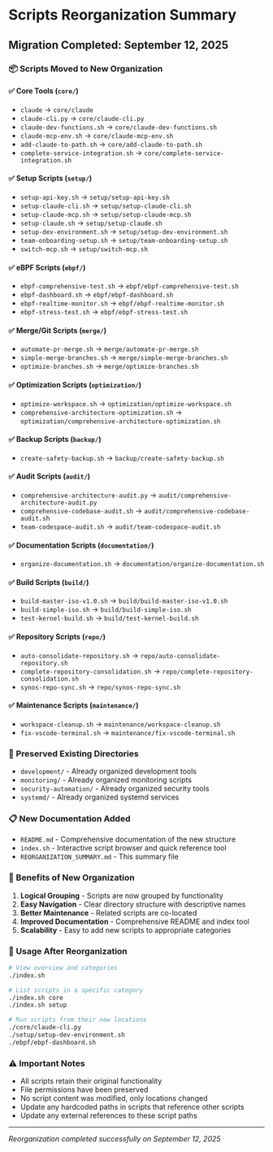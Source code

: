 # Scripts Reorganization Summary

## Migration Completed: September 12, 2025

### 📦 Scripts Moved to New Organization

#### ✅ Core Tools (`core/`)

- `claude` → `core/claude`
- `claude-cli.py` → `core/claude-cli.py`
- `claude-dev-functions.sh` → `core/claude-dev-functions.sh`
- `claude-mcp-env.sh` → `core/claude-mcp-env.sh`
- `add-claude-to-path.sh` → `core/add-claude-to-path.sh`
- `complete-service-integration.sh` → `core/complete-service-integration.sh`

#### ✅ Setup Scripts (`setup/`)

- `setup-api-key.sh` → `setup/setup-api-key.sh`
- `setup-claude-cli.sh` → `setup/setup-claude-cli.sh`
- `setup-claude-mcp.sh` → `setup/setup-claude-mcp.sh`
- `setup-claude.sh` → `setup/setup-claude.sh`
- `setup-dev-environment.sh` → `setup/setup-dev-environment.sh`
- `team-onboarding-setup.sh` → `setup/team-onboarding-setup.sh`
- `switch-mcp.sh` → `setup/switch-mcp.sh`

#### ✅ eBPF Scripts (`ebpf/`)

- `ebpf-comprehensive-test.sh` → `ebpf/ebpf-comprehensive-test.sh`
- `ebpf-dashboard.sh` → `ebpf/ebpf-dashboard.sh`
- `ebpf-realtime-monitor.sh` → `ebpf/ebpf-realtime-monitor.sh`
- `ebpf-stress-test.sh` → `ebpf/ebpf-stress-test.sh`

#### ✅ Merge/Git Scripts (`merge/`)

- `automate-pr-merge.sh` → `merge/automate-pr-merge.sh`
- `simple-merge-branches.sh` → `merge/simple-merge-branches.sh`
- `optimize-branches.sh` → `merge/optimize-branches.sh`

#### ✅ Optimization Scripts (`optimization/`)

- `optimize-workspace.sh` → `optimization/optimize-workspace.sh`
- `comprehensive-architecture-optimization.sh` → `optimization/comprehensive-architecture-optimization.sh`

#### ✅ Backup Scripts (`backup/`)

- `create-safety-backup.sh` → `backup/create-safety-backup.sh`

#### ✅ Audit Scripts (`audit/`)

- `comprehensive-architecture-audit.py` → `audit/comprehensive-architecture-audit.py`
- `comprehensive-codebase-audit.sh` → `audit/comprehensive-codebase-audit.sh`
- `team-codespace-audit.sh` → `audit/team-codespace-audit.sh`

#### ✅ Documentation Scripts (`documentation/`)

- `organize-documentation.sh` → `documentation/organize-documentation.sh`

#### ✅ Build Scripts (`build/`)

- `build-master-iso-v1.0.sh` → `build/build-master-iso-v1.0.sh`
- `build-simple-iso.sh` → `build/build-simple-iso.sh`
- `test-kernel-build.sh` → `build/test-kernel-build.sh`

#### ✅ Repository Scripts (`repo/`)

- `auto-consolidate-repository.sh` → `repo/auto-consolidate-repository.sh`
- `complete-repository-consolidation.sh` → `repo/complete-repository-consolidation.sh`
- `synos-repo-sync.sh` → `repo/synos-repo-sync.sh`

#### ✅ Maintenance Scripts (`maintenance/`)

- `workspace-cleanup.sh` → `maintenance/workspace-cleanup.sh`
- `fix-vscode-terminal.sh` → `maintenance/fix-vscode-terminal.sh`

### 📁 Preserved Existing Directories

- `development/` - Already organized development tools
- `monitoring/` - Already organized monitoring scripts
- `security-automation/` - Already organized security tools
- `systemd/` - Already organized systemd services

### 📋 New Documentation Added

- `README.md` - Comprehensive documentation of the new structure
- `index.sh` - Interactive script browser and quick reference tool
- `REORGANIZATION_SUMMARY.md` - This summary file

### 🎯 Benefits of New Organization

1. **Logical Grouping** - Scripts are now grouped by functionality
2. **Easy Navigation** - Clear directory structure with descriptive names
3. **Better Maintenance** - Related scripts are co-located
4. **Improved Documentation** - Comprehensive README and index tool
5. **Scalability** - Easy to add new scripts to appropriate categories

### 🔧 Usage After Reorganization

```bash
# View overview and categories
./index.sh

# List scripts in a specific category
./index.sh core
./index.sh setup

# Run scripts from their new locations
./core/claude-cli.py
./setup/setup-dev-environment.sh
./ebpf/ebpf-dashboard.sh
```

### ⚠️ Important Notes

- All scripts retain their original functionality
- File permissions have been preserved
- No script content was modified, only locations changed
- Update any hardcoded paths in scripts that reference other scripts
- Update any external references to these script paths

---

_Reorganization completed successfully on September 12, 2025_

